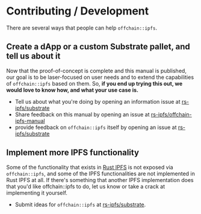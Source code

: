 # Contributing / Development

There are several ways that people can help `offchain::ipfs`.

## Create a dApp or a custom Substrate pallet, and tell us about it

Now that the proof-of-concept is complete and this manual is published, our goal is to be
laser-focused on user needs and to extend the capabilities of `offchain::ipfs` based on them.
So, **if you end up trying this out, we would love to know how, and what your use case is.**

- Tell us about what you're doing by opening an information issue at [rs-ipfs/substrate]
- Share feedback on this manual by opening an issue at [rs-ipfs/offchain-ipfs-manual]
- provide feedback on `offchain::ipfs` itself by opening an issue at [rs-ipfs/substrate]

## Implement more IPFS functionality

Some of the functionality that exists in [Rust IPFS] is not exposed via `offchain::ipfs`, and some
of the IPFS functionalities are not implemented in Rust IPFS at all. If there's something that another
IPFS implementation does that you'd like offchain::ipfs to do, let us know or take a crack at
implementing it yourself.

- Submit ideas for `offchain::ipfs` at [rs-ipfs/substrate].

[Rust IPFS]: https://github.com/uddugteam/rust-ipfs
[rs-ipfs/substrate]: https://github.com/uddugteam/substrate
[rs-ipfs/offchain-ipfs-manual]: https://github.com/uddugteam/offchain-ipfs-manual
